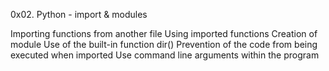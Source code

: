 
0x02. Python - import & modules

Importing functions from another file
Using imported functions
Creation of module
Use of the built-in function dir()
Prevention of the code from being executed when imported
Use command line arguments within the program
